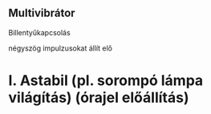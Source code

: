 ## Multivibrátor ##

Billentyűkapcsolás

négyszög impulzusokat állít elő

# I. Astabil (pl. sorompó lámpa világítás) (órajel előállítás)
